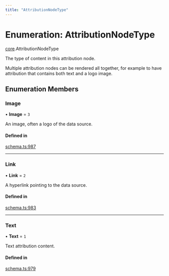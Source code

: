 ```yaml
---
title: "AttributionNodeType"
---
```

# Enumeration: AttributionNodeType

[core](../modules/core.md).AttributionNodeType

The type of content in this attribution node.

Multiple attribution nodes can be rendered all together, for example to have
attribution that contains both text and a logo image.

## Enumeration Members

### Image

• **Image** = ``3``

An image, often a logo of the data source.

#### Defined in

[schema.ts:987](https://github.com/coda/packs-sdk/blob/main/schema.ts#L987)

___

### Link

• **Link** = ``2``

A hyperlink pointing to the data source.

#### Defined in

[schema.ts:983](https://github.com/coda/packs-sdk/blob/main/schema.ts#L983)

___

### Text

• **Text** = ``1``

Text attribution content.

#### Defined in

[schema.ts:979](https://github.com/coda/packs-sdk/blob/main/schema.ts#L979)
